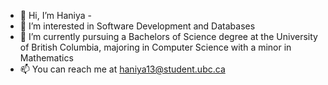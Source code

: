 - 👋 Hi, I’m Haniya -
- 👀 I’m interested in Software Development and Databases
- 🌱 I’m currently pursuing a Bachelors of Science degree at the University of British Columbia, majoring in Computer Science with a minor in Mathematics
- 📫 You can reach me at haniya13@student.ubc.ca

<!---
haniya1305/haniya1305 is a ✨ special ✨ repository because its `README.md` (this file) appears on your GitHub profile.
You can click the Preview link to take a look at your changes.
--->
